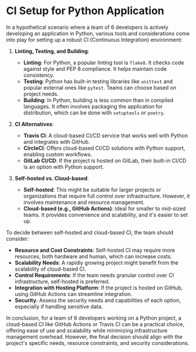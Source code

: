 # CI Setup for Python Application

In a hypothetical scenario where a team of 6 developers is actively developing an application in Python, various tools and considerations come into play for setting up a robust CI (Continuous Integration) environment:

1. **Linting, Testing, and Building**:

   - **Linting**: For Python, a popular linting tool is `flake8`. It checks code against style and PEP 8 compliance. It helps maintain code consistency.
   - **Testing**: Python has built-in testing libraries like `unittest` and popular external ones like `pytest`. Teams can choose based on project needs.
   - **Building**: In Python, building is less common than in compiled languages. It often involves packaging the application for distribution, which can be done with `setuptools` or `poetry`.

2. **CI Alternatives**:
   - **Travis CI**: A cloud-based CI/CD service that works well with Python and integrates with GitHub.
   - **CircleCI**: Offers cloud-based CI/CD solutions with Python support, enabling custom workflows.
   - **GitLab CI/CD**: If the project is hosted on GitLab, their built-in CI/CD is an option with Python support.
3. **Self-hosted vs. Cloud-based**:
   - **Self-hosted**: This might be suitable for larger projects or organizations that require full control over infrastructure. However, it involves maintenance and resource management.
   - **Cloud-based (e.g., GitHub Actions)**: Ideal for smaller to mid-sized teams. It provides convenience and scalability, and it's easier to set up.

To decide between self-hosted and cloud-based CI, the team should consider:

- **Resource and Cost Constraints**: Self-hosted CI may require more resources, both hardware and human, which can increase costs.
- **Scalability Needs**: A rapidly growing project might benefit from the scalability of cloud-based CI.
- **Control Requirements**: If the team needs granular control over CI infrastructure, self-hosted is preferred.
- **Integration with Hosting Platform**: If the project is hosted on GitHub, using GitHub Actions can streamline integration.
- **Security**: Assess the security needs and capabilities of each option, especially if handling sensitive data.

In conclusion, for a team of 6 developers working on a Python project, a cloud-based CI like GitHub Actions or Travis CI can be a practical choice, offering ease of use and scalability while minimizing infrastructure management overhead. However, the final decision should align with the project's specific needs, resource constraints, and security considerations.
